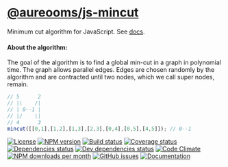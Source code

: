 [@aureooms/js-mincut](https://aureooms.github.io/js-mincut)
==

Minimum cut algorithm for JavaScript.
See [docs](https://aureooms.github.io/js-mincut/index.html).

#### About the algorithm:
The goal of the algorithm is to find a global min-cut in a graph in polynomial time. The graph allows parallel edges. Edges are chosen randomly by the algorithm and are contracted until two nodes, which we call super nodes, remain.


```js
// 5      2
// |\    /|
// | 0--1 |
// |/    \|
// 4      3
mincut([[0,1],[1,2],[1,3],[2,3],[0,4],[0,5],[4,5]]); // 0--1
```

[![License](https://img.shields.io/github/license/aureooms/js-mincut.svg?style=flat)](https://raw.githubusercontent.com/aureooms/js-mincut/master/LICENSE)
[![NPM version](https://img.shields.io/npm/v/@aureooms/js-mincut.svg?style=flat)](https://www.npmjs.org/package/@aureooms/js-mincut)
[![Build status](https://img.shields.io/travis/aureooms/js-mincut.svg?style=flat)](https://travis-ci.org/aureooms/js-mincut)
[![Coverage status](https://img.shields.io/coveralls/aureooms/js-mincut.svg?style=flat)](https://coveralls.io/r/aureooms/js-mincut)
[![Dependencies status](https://img.shields.io/david/aureooms/js-mincut.svg?style=flat)](https://david-dm.org/aureooms/js-mincut)
[![Dev dependencies status](https://img.shields.io/david/dev/aureooms/js-mincut.svg?style=flat)](https://david-dm.org/aureooms/js-mincut?type=dev)
[![Code Climate](https://img.shields.io/codeclimate/github/aureooms/js-mincut.svg?style=flat)](https://codeclimate.com/github/aureooms/js-mincut)
[![NPM downloads per month](https://img.shields.io/npm/dm/@aureooms/js-mincut.svg?style=flat)](https://www.npmjs.org/package/@aureooms/js-mincut)
[![GitHub issues](https://img.shields.io/github/issues/aureooms/js-mincut.svg?style=flat)](https://github.com/aureooms/js-mincut/issues)
[![Documentation](https://aureooms.github.io/js-mincut/badge.svg)](https://aureooms.github.io/js-mincut/source.html)
